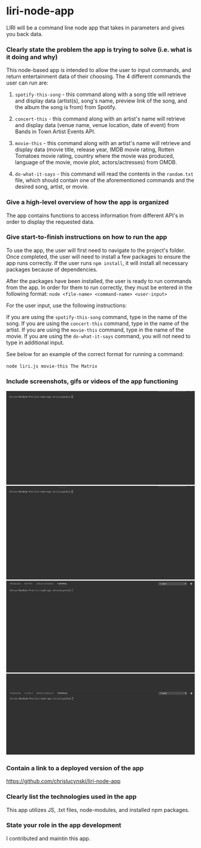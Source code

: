 # liri-node-app
LIRI will be a command line node app that takes in parameters and gives you back data.

### Clearly state the problem the app is trying to solve (i.e. what is it doing and why)

This node-based app is intended to allow the user to input commands, and return entertainment data of their choosing.  The 4 different commands the user can run are:

1) `spotify-this-song` - this command along with a song title will retrieve and display data (artist(s), song's name, preview link of the song, and the album the song is from) from Spotify.

2) `concert-this` - this command along with an artist's name will retrieve and display data (venue name, venue location, date of event) from Bands in Town Artist Events API.

3) `movie-this` - this command along with an artist's name will retrieve and display data (movie title, release year, IMDB movie rating, Rotten Tomatoes movie rating, country where the movie was produced, language of the movie, movie plot, actors/actresses) from OMDB.

4) `do-what-it-says` - this command will read the contents in the `random.txt` file, which should contain one of the aforementioned commands and the desired song, artist, or movie. 

### Give a high-level overview of how the app is organized

The app contains functions to access information from different API's in order to display the requested data. 

### Give start-to-finish instructions on how to run the app

To use the app, the user will first need to navigate to the project's folder. Once completed, the user will need to install a few packages to ensure the app runs correctly. If the user runs `npm install`, it will install all necessary packages because of dependencies. 

After the packages have been installed, the user is ready to run commands from the app.  In order for them to run correctly, they must be entered in the following format: `node <file-name> <command-name> <user-input>`

For the user input, use the following instructions:

If you are using the `spotify-this-song` command, type in the name of the song.
If you are using the `concert-this` command, type in the name of the artist.
If you are using the `movie-this` command, type in the name of the movie.
If you are using the `do-what-it-says` command, you will not need to type in additional input.

See below for an example of the correct format for running a command:

`node liri.js movie-this The Matrix`

### Include screenshots, gifs or videos of the app functioning

![](images/spotify-this-song.gif)
![](images/concert-this.gif)
![](images/movie-this.gif)
![](images/do-what-it-says.gif)

### Contain a link to a deployed version of the app

https://github.com/chrislucynski/liri-node-app

### Clearly list the technologies used in the app

This app utilizes JS, .txt files, node-modules, and installed npm packages.

### State your role in the app development

I contributed and maintin this app.
